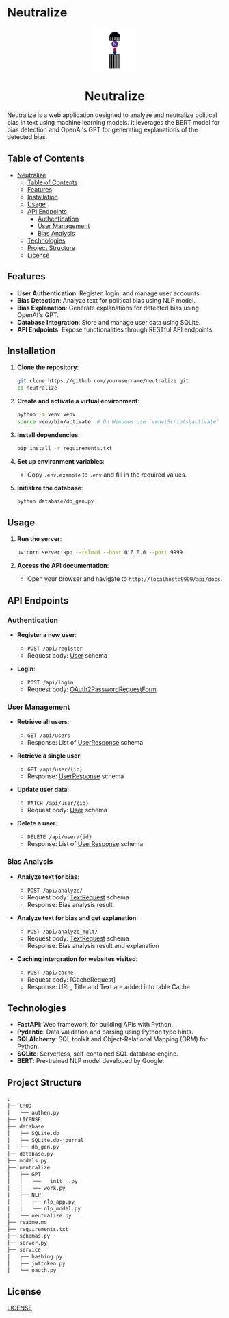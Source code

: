 # Neutralize

<div align="center">
    <img src="./assets/img/neutralize.png" alt="Neutralize Icon" width="100" height="100">
    <h1>Neutralize</h1>
</div>

Neutralize is a web application designed to analyze and neutralize political bias in text using machine learning models. It leverages the BERT model for bias detection and OpenAI's GPT for generating explanations of the detected bias.

## Table of Contents

- [Neutralize](#neutralize)
  - [Table of Contents](#table-of-contents)
  - [Features](#features)
  - [Installation](#installation)
  - [Usage](#usage)
  - [API Endpoints](#api-endpoints)
    - [Authentication](#authentication)
    - [User Management](#user-management)
    - [Bias Analysis](#bias-analysis)
  - [Technologies](#technologies)
  - [Project Structure](#project-structure)
  - [License](#license)

## Features

- **User Authentication**: Register, login, and manage user accounts.
- **Bias Detection**: Analyze text for political bias using NLP model.
- **Bias Explanation**: Generate explanations for detected bias using OpenAI's GPT.
- **Database Integration**: Store and manage user data using SQLite.
- **API Endpoints**: Expose functionalities through RESTful API endpoints.

## Installation

1. **Clone the repository**:
    ```sh
    git clone https://github.com/yourusername/neutralize.git
    cd neutralize
    ```

2. **Create and activate a virtual environment**:
    ```sh
    python -m venv venv
    source venv/bin/activate  # On Windows use `venv\Scripts\activate`
    ```

3. **Install dependencies**:
    ```sh
    pip install -r requirements.txt
    ```

4. **Set up environment variables**:
    - Copy `.env.example` to `.env` and fill in the required values.

5. **Initialize the database**:
    ```sh
    python database/db_gen.py
    ```

## Usage

1. **Run the server**:
    ```sh
    uvicorn server:app --reload --host 0.0.0.0 --port 9999
    ```

2. **Access the API documentation**:
    - Open your browser and navigate to `http://localhost:9999/api/docs`.

## API Endpoints

### Authentication

- **Register a new user**:
    - `POST /api/register`
    - Request body: [User](http://_vscodecontentref_/2) schema

- **Login**:
    - `POST /api/login`
    - Request body: [OAuth2PasswordRequestForm](http://_vscodecontentref_/3)

### User Management

- **Retrieve all users**:
    - `GET /api/users`
    - Response: List of [UserResponse](http://_vscodecontentref_/4) schema

- **Retrieve a single user**:
    - `GET /api/user/{id}`
    - Response: [UserResponse](http://_vscodecontentref_/5) schema

- **Update user data**:
    - `PATCH /api/user/{id}`
    - Request body: [User](http://_vscodecontentref_/6) schema

- **Delete a user**:
    - `DELETE /api/user/{id}`
    - Response: List of [UserResponse](http://_vscodecontentref_/7) schema

### Bias Analysis

- **Analyze text for bias**:
    - `POST /api/analyze/`
    - Request body: [TextRequest](http://_vscodecontentref_/8) schema
    - Response: Bias analysis result

- **Analyze text for bias and get explanation**:
    - `POST /api/analyze_mult/`
    - Request body: [TextRequest](http://_vscodecontentref_/9) schema
    - Response: Bias analysis result and explanation

- **Caching intergration for websites visited**:
    - `POST /api/cache`
    - Request body: [CacheRequest]
    - Response: URL, Title and Text are added into table Cache

## Technologies
- **FastAPI**: Web framework for building APIs with Python.
- **Pydantic**: Data validation and parsing using Python type hints.
- **SQLAlchemy**: SQL toolkit and Object-Relational Mapping (ORM) for Python.
- **SQLite**: Serverless, self-contained SQL database engine.
- **BERT**: Pre-trained NLP model developed by Google.

## Project Structure
```plaintext
.
├── CRUD
│   └── authen.py
├── LICENSE
├── database
│   ├── SQLite.db
│   ├── SQLite.db-journal
│   └── db_gen.py
├── database.py
├── models.py
├── neutralize
│   ├── GPT
│   │   ├── __init__.py
│   │   └── work.py
│   ├── NLP
│   │   ├── nlp_app.py
│   │   └── nlp_model.py
│   └── neutralize.py
├── readme.md
├── requirements.txt
├── schemas.py
├── server.py
├── service
│   ├── hashing.py
│   ├── jwttoken.py
│   └── oauth.py
```

## License
[LICENSE](./LICENSE)